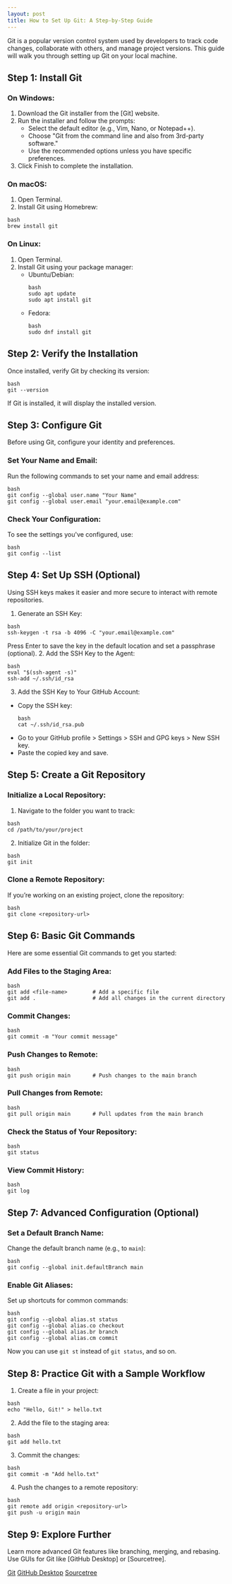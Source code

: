 ```yaml
---
layout: post
title: How to Set Up Git: A Step-by-Step Guide
---
```

Git is a popular version control system used by developers to track code changes, collaborate with others, and manage project versions. This guide will walk you through setting up Git on your local machine.

## Step 1: Install Git
### On Windows:
1. Download the Git installer from the [Git] website.
2. Run the installer and follow the prompts:
    * Select the default editor (e.g., Vim, Nano, or Notepad++).
    * Choose "Git from the command line and also from 3rd-party software."
    * Use the recommended options unless you have specific preferences.
3. Click Finish to complete the installation.

### On macOS:
1. Open Terminal.
2. Install Git using Homebrew:
```
bash
brew install git
```
### On Linux:
1. Open Terminal.
2. Install Git using your package manager:
    * Ubuntu/Debian:
        ```
        bash
        sudo apt update
        sudo apt install git
        ```
    * Fedora:
        ```
        bash
        sudo dnf install git
        ```

## Step 2: Verify the Installation
Once installed, verify Git by checking its version:
```
bash
git --version
```
If Git is installed, it will display the installed version.

## Step 3: Configure Git
Before using Git, configure your identity and preferences.

### Set Your Name and Email:
Run the following commands to set your name and email address:
```
bash
git config --global user.name "Your Name"
git config --global user.email "your.email@example.com"
```
### Check Your Configuration:
To see the settings you've configured, use:
```
bash
git config --list
```

## Step 4: Set Up SSH (Optional)
Using SSH keys makes it easier and more secure to interact with remote repositories.

1. Generate an SSH Key:
```
bash
ssh-keygen -t rsa -b 4096 -C "your.email@example.com"
```
Press Enter to save the key in the default location and set a passphrase (optional).
2. Add the SSH Key to the Agent:
```
bash
eval "$(ssh-agent -s)"
ssh-add ~/.ssh/id_rsa
```
3. Add the SSH Key to Your GitHub Account:
* Copy the SSH key:
    ```
    bash
    cat ~/.ssh/id_rsa.pub
    ```
* Go to your GitHub profile > Settings > SSH and GPG keys > New SSH key.
* Paste the copied key and save.

## Step 5: Create a Git Repository
### Initialize a Local Repository:
1. Navigate to the folder you want to track:
```
bash
cd /path/to/your/project
```
2. Initialize Git in the folder:
```
bash
git init
```
### Clone a Remote Repository:
If you’re working on an existing project, clone the repository:
```
bash
git clone <repository-url>
```

## Step 6: Basic Git Commands
Here are some essential Git commands to get you started:

### Add Files to the Staging Area:
```
bash
git add <file-name>        # Add a specific file
git add .                  # Add all changes in the current directory
```
### Commit Changes:
```
bash
git commit -m "Your commit message"
```
### Push Changes to Remote:
```
bash
git push origin main       # Push changes to the main branch
```
### Pull Changes from Remote:
```
bash
git pull origin main       # Pull updates from the main branch
```
### Check the Status of Your Repository:
```
bash
git status
```
### View Commit History:
```
bash
git log
```

## Step 7: Advanced Configuration (Optional)
### Set a Default Branch Name:
Change the default branch name (e.g., to `main`):
```
bash
git config --global init.defaultBranch main
```
### Enable Git Aliases:
Set up shortcuts for common commands:
```
bash
git config --global alias.st status
git config --global alias.co checkout
git config --global alias.br branch
git config --global alias.cm commit
```
Now you can use `git st` instead of `git status`, and so on.

## Step 8: Practice Git with a Sample Workflow
1. Create a file in your project:
```
bash
echo "Hello, Git!" > hello.txt
```
2. Add the file to the staging area:
```
bash
git add hello.txt
```
3. Commit the changes:
```
bash
git commit -m "Add hello.txt"
```
4. Push the changes to a remote repository:
```
bash
git remote add origin <repository-url>
git push -u origin main
```

## Step 9: Explore Further
Learn more advanced Git features like branching, merging, and rebasing.
Use GUIs for Git like [GitHub Desktop] or [Sourcetree].

[Git](https://git-scm.com/)
[GitHub Desktop](https://github.com/apps/desktop)
[Sourcetree](https://www.sourcetreeapp.com/)